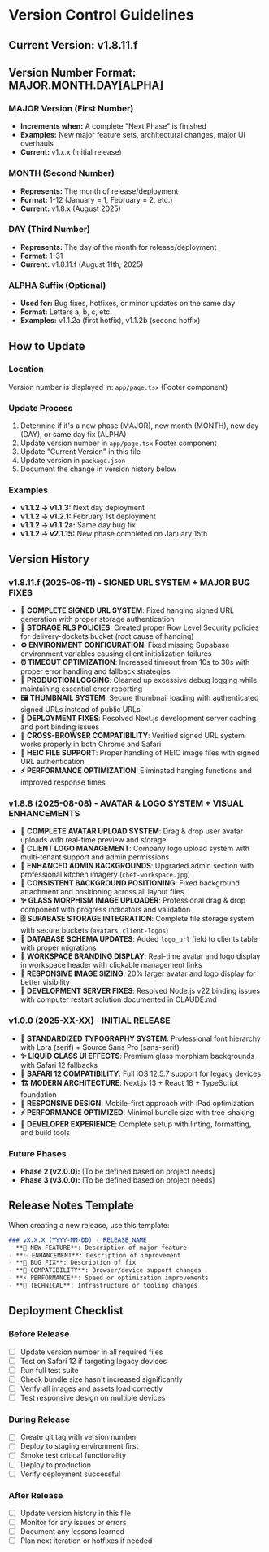 # Version Control Guidelines

## Current Version: v1.8.11.f

## Version Number Format: MAJOR.MONTH.DAY[ALPHA]

### MAJOR Version (First Number)
- **Increments when:** A complete "Next Phase" is finished
- **Examples:** New major feature sets, architectural changes, major UI overhauls
- **Current:** v1.x.x (Initial release)

### MONTH (Second Number)
- **Represents:** The month of release/deployment
- **Format:** 1-12 (January = 1, February = 2, etc.)
- **Current:** v1.8.x (August 2025)

### DAY (Third Number)
- **Represents:** The day of the month for release/deployment
- **Format:** 1-31
- **Current:** v1.8.11.f (August 11th, 2025)

### ALPHA Suffix (Optional)
- **Used for:** Bug fixes, hotfixes, or minor updates on the same day
- **Format:** Letters a, b, c, etc.
- **Examples:** v1.1.2a (first hotfix), v1.1.2b (second hotfix)

## How to Update

### Location
Version number is displayed in: `app/page.tsx` (Footer component)

### Update Process
1. Determine if it's a new phase (MAJOR), new month (MONTH), new day (DAY), or same day fix (ALPHA)
2. Update version number in `app/page.tsx` Footer component
3. Update "Current Version" in this file
4. Update version in `package.json`
5. Document the change in version history below

### Examples
- **v1.1.2 → v1.1.3:** Next day deployment
- **v1.1.2 → v1.2.1:** February 1st deployment  
- **v1.1.2 → v1.1.2a:** Same day bug fix
- **v1.1.2 → v2.1.15:** New phase completed on January 15th

## Version History

### v1.8.11.f (2025-08-11) - SIGNED URL SYSTEM + MAJOR BUG FIXES
- **🔗 COMPLETE SIGNED URL SYSTEM**: Fixed hanging signed URL generation with proper storage authentication
- **🔐 STORAGE RLS POLICIES**: Created proper Row Level Security policies for delivery-dockets bucket (root cause of hanging)
- **⚙️ ENVIRONMENT CONFIGURATION**: Fixed missing Supabase environment variables causing client initialization failures
- **⏰ TIMEOUT OPTIMIZATION**: Increased timeout from 10s to 30s with proper error handling and fallback strategies
- **🧹 PRODUCTION LOGGING**: Cleaned up excessive debug logging while maintaining essential error reporting
- **🖼️ THUMBNAIL SYSTEM**: Secure thumbnail loading with authenticated signed URLs instead of public URLs
- **🚀 DEPLOYMENT FIXES**: Resolved Next.js development server caching and port binding issues
- **📱 CROSS-BROWSER COMPATIBILITY**: Verified signed URL system works properly in both Chrome and Safari
- **🔧 HEIC FILE SUPPORT**: Proper handling of HEIC image files with signed URL authentication
- **⚡ PERFORMANCE OPTIMIZATION**: Eliminated hanging functions and improved response times

### v1.8.8 (2025-08-08) - AVATAR & LOGO SYSTEM + VISUAL ENHANCEMENTS
- **📸 COMPLETE AVATAR UPLOAD SYSTEM**: Drag & drop user avatar uploads with real-time preview and storage
- **🏢 CLIENT LOGO MANAGEMENT**: Company logo upload system with multi-tenant support and admin permissions
- **🎨 ENHANCED ADMIN BACKGROUNDS**: Upgraded admin section with professional kitchen imagery (`chef-workspace.jpg`)
- **🔧 CONSISTENT BACKGROUND POSITIONING**: Fixed background attachment and positioning across all layout files
- **✨ GLASS MORPHISM IMAGE UPLOADER**: Professional drag & drop component with progress indicators and validation
- **🗄️ SUPABASE STORAGE INTEGRATION**: Complete file storage system with secure buckets (`avatars`, `client-logos`)
- **🔐 DATABASE SCHEMA UPDATES**: Added `logo_url` field to clients table with proper migrations
- **🎯 WORKSPACE BRANDING DISPLAY**: Real-time avatar and logo display in workspace header with clickable management links
- **📱 RESPONSIVE IMAGE SIZING**: 20% larger avatar and logo display for better visibility
- **🔧 DEVELOPMENT SERVER FIXES**: Resolved Node.js v22 binding issues with computer restart solution documented in CLAUDE.md

### v1.0.0 (2025-XX-XX) - INITIAL RELEASE
- **🎨 STANDARDIZED TYPOGRAPHY SYSTEM**: Professional font hierarchy with Lora (serif) + Source Sans Pro (sans-serif)
- **✨ LIQUID GLASS UI EFFECTS**: Premium glass morphism backgrounds with Safari 12 fallbacks
- **📱 SAFARI 12 COMPATIBILITY**: Full iOS 12.5.7 support for legacy devices
- **🏗️ MODERN ARCHITECTURE**: Next.js 13 + React 18 + TypeScript foundation
- **🎯 RESPONSIVE DESIGN**: Mobile-first approach with iPad optimization
- **⚡ PERFORMANCE OPTIMIZED**: Minimal bundle size with tree-shaking
- **🔧 DEVELOPER EXPERIENCE**: Complete setup with linting, formatting, and build tools

### Future Phases
- **Phase 2 (v2.0.0):** [To be defined based on project needs]
- **Phase 3 (v3.0.0):** [To be defined based on project needs]

## Release Notes Template

When creating a new release, use this template:

```markdown
### vX.X.X (YYYY-MM-DD) - RELEASE_NAME
- **🎯 NEW FEATURE**: Description of major feature
- **✨ ENHANCEMENT**: Description of improvement
- **🐛 BUG FIX**: Description of fix
- **📱 COMPATIBILITY**: Browser/device support changes
- **⚡ PERFORMANCE**: Speed or optimization improvements
- **🔧 TECHNICAL**: Infrastructure or tooling changes
```

## Deployment Checklist

### Before Release
- [ ] Update version number in all required files
- [ ] Test on Safari 12 if targeting legacy devices
- [ ] Run full test suite
- [ ] Check bundle size hasn't increased significantly
- [ ] Verify all images and assets load correctly
- [ ] Test responsive design on multiple devices

### During Release
- [ ] Create git tag with version number
- [ ] Deploy to staging environment first
- [ ] Smoke test critical functionality
- [ ] Deploy to production
- [ ] Verify deployment successful

### After Release
- [ ] Update version history in this file
- [ ] Monitor for any issues or errors
- [ ] Document any lessons learned
- [ ] Plan next iteration or hotfixes if needed